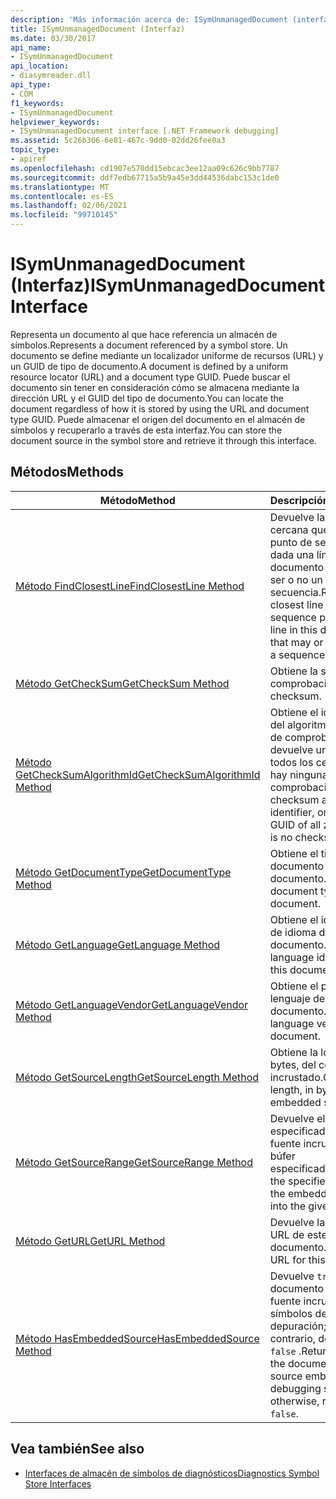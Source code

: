 ```yaml
---
description: 'Más información acerca de: ISymUnmanagedDocument (interfaz)'
title: ISymUnmanagedDocument (Interfaz)
ms.date: 03/30/2017
api_name:
- ISymUnmanagedDocument
api_location:
- diasymreader.dll
api_type:
- COM
f1_keywords:
- ISymUnmanagedDocument
helpviewer_keywords:
- ISymUnmanagedDocument interface [.NET Framework debugging]
ms.assetid: 5c26b366-6e81-467c-9dd0-02dd26fee0a3
topic_type:
- apiref
ms.openlocfilehash: cd1907e570dd15ebcac3ee12aa09c626c9bb7787
ms.sourcegitcommit: ddf7edb67715a5b9a45e3dd44536dabc153c1de0
ms.translationtype: MT
ms.contentlocale: es-ES
ms.lasthandoff: 02/06/2021
ms.locfileid: "99710145"
---
```

# <a name="isymunmanageddocument-interface"></a><span data-ttu-id="edceb-103">ISymUnmanagedDocument (Interfaz)</span><span class="sxs-lookup"><span data-stu-id="edceb-103">ISymUnmanagedDocument Interface</span></span>

<span data-ttu-id="edceb-104">Representa un documento al que hace referencia un almacén de símbolos.</span><span class="sxs-lookup"><span data-stu-id="edceb-104">Represents a document referenced by a symbol store.</span></span> <span data-ttu-id="edceb-105">Un documento se define mediante un localizador uniforme de recursos (URL) y un GUID de tipo de documento.</span><span class="sxs-lookup"><span data-stu-id="edceb-105">A document is defined by a uniform resource locator (URL) and a document type GUID.</span></span> <span data-ttu-id="edceb-106">Puede buscar el documento sin tener en consideración cómo se almacena mediante la dirección URL y el GUID del tipo de documento.</span><span class="sxs-lookup"><span data-stu-id="edceb-106">You can locate the document regardless of how it is stored by using the URL and document type GUID.</span></span> <span data-ttu-id="edceb-107">Puede almacenar el origen del documento en el almacén de símbolos y recuperarlo a través de esta interfaz.</span><span class="sxs-lookup"><span data-stu-id="edceb-107">You can store the document source in the symbol store and retrieve it through this interface.</span></span>  
  
## <a name="methods"></a><span data-ttu-id="edceb-108">Métodos</span><span class="sxs-lookup"><span data-stu-id="edceb-108">Methods</span></span>  
  
|<span data-ttu-id="edceb-109">Método</span><span class="sxs-lookup"><span data-stu-id="edceb-109">Method</span></span>|<span data-ttu-id="edceb-110">Descripción</span><span class="sxs-lookup"><span data-stu-id="edceb-110">Description</span></span>|  
|------------|-----------------|  
|[<span data-ttu-id="edceb-111">Método FindClosestLine</span><span class="sxs-lookup"><span data-stu-id="edceb-111">FindClosestLine Method</span></span>](isymunmanageddocument-findclosestline-method.md)|<span data-ttu-id="edceb-112">Devuelve la línea más cercana que es un punto de secuencia, dada una línea de este documento que puede ser o no un punto de secuencia.</span><span class="sxs-lookup"><span data-stu-id="edceb-112">Returns the closest line that is a sequence point, given a line in this document that may or may not be a sequence point.</span></span>|  
|[<span data-ttu-id="edceb-113">Método GetCheckSum</span><span class="sxs-lookup"><span data-stu-id="edceb-113">GetCheckSum Method</span></span>](isymunmanageddocument-getchecksum-method.md)|<span data-ttu-id="edceb-114">Obtiene la suma de comprobación.</span><span class="sxs-lookup"><span data-stu-id="edceb-114">Gets the checksum.</span></span>|  
|[<span data-ttu-id="edceb-115">Método GetCheckSumAlgorithmId</span><span class="sxs-lookup"><span data-stu-id="edceb-115">GetCheckSumAlgorithmId Method</span></span>](isymunmanageddocument-getchecksumalgorithmid-method.md)|<span data-ttu-id="edceb-116">Obtiene el identificador del algoritmo de suma de comprobación o devuelve un GUID de todos los ceros si no hay ninguna suma de comprobación.</span><span class="sxs-lookup"><span data-stu-id="edceb-116">Gets the checksum algorithm identifier, or returns a GUID of all zeros if there is no checksum.</span></span>|  
|[<span data-ttu-id="edceb-117">Método GetDocumentType</span><span class="sxs-lookup"><span data-stu-id="edceb-117">GetDocumentType Method</span></span>](isymunmanageddocument-getdocumenttype-method.md)|<span data-ttu-id="edceb-118">Obtiene el tipo de documento de este documento.</span><span class="sxs-lookup"><span data-stu-id="edceb-118">Gets the document type of this document.</span></span>|  
|[<span data-ttu-id="edceb-119">Método GetLanguage</span><span class="sxs-lookup"><span data-stu-id="edceb-119">GetLanguage Method</span></span>](isymunmanageddocument-getlanguage-method.md)|<span data-ttu-id="edceb-120">Obtiene el identificador de idioma de este documento.</span><span class="sxs-lookup"><span data-stu-id="edceb-120">Gets the language identifier of this document.</span></span>|  
|[<span data-ttu-id="edceb-121">Método GetLanguageVendor</span><span class="sxs-lookup"><span data-stu-id="edceb-121">GetLanguageVendor Method</span></span>](isymunmanageddocument-getlanguagevendor-method.md)|<span data-ttu-id="edceb-122">Obtiene el proveedor de lenguaje de este documento.</span><span class="sxs-lookup"><span data-stu-id="edceb-122">Gets the language vendor of this document.</span></span>|  
|[<span data-ttu-id="edceb-123">Método GetSourceLength</span><span class="sxs-lookup"><span data-stu-id="edceb-123">GetSourceLength Method</span></span>](isymunmanageddocument-getsourcelength-method.md)|<span data-ttu-id="edceb-124">Obtiene la longitud, en bytes, del código fuente incrustado.</span><span class="sxs-lookup"><span data-stu-id="edceb-124">Gets the length, in bytes, of the embedded source.</span></span>|  
|[<span data-ttu-id="edceb-125">Método GetSourceRange</span><span class="sxs-lookup"><span data-stu-id="edceb-125">GetSourceRange Method</span></span>](isymunmanageddocument-getsourcerange-method.md)|<span data-ttu-id="edceb-126">Devuelve el intervalo especificado del código fuente incrustado en el búfer especificado.</span><span class="sxs-lookup"><span data-stu-id="edceb-126">Returns the specified range of the embedded source into the given buffer.</span></span>|  
|[<span data-ttu-id="edceb-127">Método GetURL</span><span class="sxs-lookup"><span data-stu-id="edceb-127">GetURL Method</span></span>](isymunmanageddocument-geturl-method.md)|<span data-ttu-id="edceb-128">Devuelve la dirección URL de este documento.</span><span class="sxs-lookup"><span data-stu-id="edceb-128">Returns the URL for this document.</span></span>|  
|[<span data-ttu-id="edceb-129">Método HasEmbeddedSource</span><span class="sxs-lookup"><span data-stu-id="edceb-129">HasEmbeddedSource Method</span></span>](isymunmanageddocument-hasembeddedsource-method.md)|<span data-ttu-id="edceb-130">Devuelve `true` si el documento tiene código fuente incrustado en los símbolos de depuración; de lo contrario, devuelve `false` .</span><span class="sxs-lookup"><span data-stu-id="edceb-130">Returns `true` if the document has source embedded in the debugging symbols; otherwise, returns `false`.</span></span>|  
  
## <a name="see-also"></a><span data-ttu-id="edceb-131">Vea también</span><span class="sxs-lookup"><span data-stu-id="edceb-131">See also</span></span>

- [<span data-ttu-id="edceb-132">Interfaces de almacén de símbolos de diagnósticos</span><span class="sxs-lookup"><span data-stu-id="edceb-132">Diagnostics Symbol Store Interfaces</span></span>](diagnostics-symbol-store-interfaces.md)
